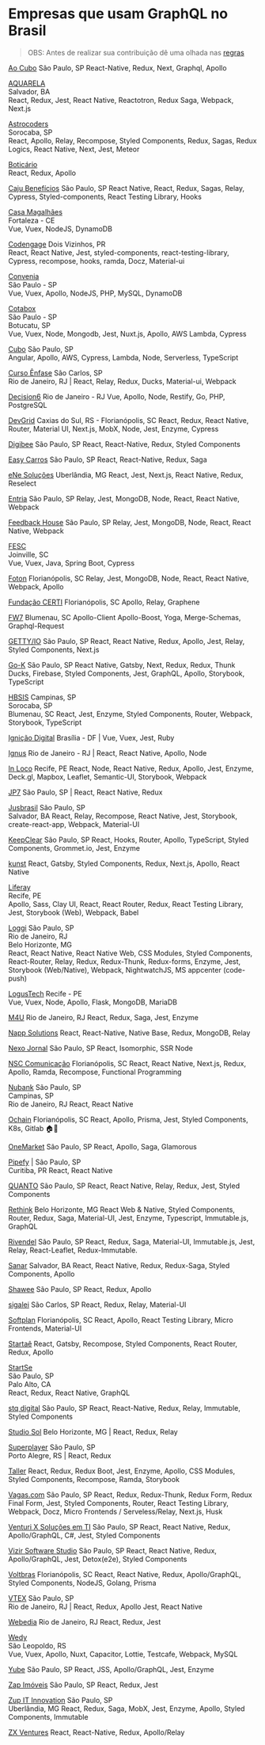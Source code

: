 # Empresas que usam GraphQL no Brasil

> OBS: Antes de realizar sua contribuição dê uma olhada nas [regras](https://github.com/graphql-brasil/empresas-que-usam-graphql-no-brasil/blob/master/CONTRIBUTING.md)

[Ao Cubo](https://aocubo.com)
São Paulo, SP
React-Native, Redux, Next, Graphql, Apollo

[AQUARELA](https://aquarela.studio/)            
Salvador, BA         
React, Redux, Jest, React Native, Reactotron, Redux Saga, Webpack, Next.js

[Astrocoders](https://astrocoders.com)           
Sorocaba, SP                 
React, Apollo, Relay, Recompose, Styled Components, Redux, Sagas, Redux Logics, React Native, Next, Jest, Meteor

[Boticário](https://www.boticario.com.br/)         
React, Redux, Apollo

[Caju Benefícios](https://caju.com.br)
São Paulo, SP
React Native, React, Redux, Sagas, Relay, Cypress, Styled-components, React Testing Library, Hooks

[Casa Magalhães](https://www.casamagalhaes.com.br/)              
Fortaleza - CE    
Vue, Vuex, NodeJS, DynamoDB

[Codengage](https://www.codengage.com/) 
Dois Vizinhos, PR                    
React, React Native, Jest, styled-components, react-testing-library, Cypress, recompose, hooks, ramda, Docz, Material-ui

[Convenia](https://convenia.com.br)              
São Paulo - SP       
Vue, Vuex, Apollo, NodeJS, PHP, MySQL, DynamoDB

[Cotabox](https://cotabox.com.br)              
São Paulo - SP<br/>Botucatu, SP        
Vue, Vuex, Node, Mongodb, Jest, Nuxt.js, Apollo, AWS Lambda, Cypress

[Cubo](https://cubo.network) 
São Paulo, SP<br/> Angular, Apollo, AWS, Cypress, Lambda, Node, Serverless, TypeScript

[Curso Ênfase](https://www.cursoenfase.com.br) 
São Carlos, SP<br/>Rio de Janeiro, RJ | React, Relay, Redux, Ducks, Material-ui, Webpack

[Decision6](https://decision6.com) 
Rio de Janeiro - RJ 
Vue, Apollo, Node, Restify, Go, PHP, PostgreSQL

[DevGrid](https://devgrid.co.uk)
Caxias do Sul, RS - Florianópolis, SC
React, Redux, React Native, Router, Material UI, Next.js, MobX, Node, Jest, Enzyme, Cypress

[Digibee](https://www.digibee.com.br/) 
São Paulo, SP 
React, React-Native, Redux, Styled Components

[Easy Carros](https://easycarros.com/) 
São Paulo, SP 
React, React-Native, Redux, Saga

[eNe Soluções](http://enesolucoes.com.br/) 
Uberlândia, MG 
React, Jest, Next.js, React Native, Redux, Reselect

[Entria](https://entria.com.br/) 
São Paulo, SP 
Relay, Jest, MongoDB, Node, React, React Native, Webpack

[Feedback House](https://feedback.house/) 
São Paulo, SP 
Relay, Jest, MongoDB, Node, React, React Native, Webpack

[FESC](https://www.fescsaude.com.br)  
Joinville, SC  
Vue, Vuex, Java, Spring Boot, Cypress

[Foton](https://fotontech.io) 
Florianópolis, SC 
Relay, Jest, MongoDB, Node, React, React Native, Webpack, Apollo

[Fundação CERTI](https://certi.org.br/)
Florianópolis, SC
Apollo, Relay, Graphene

[FW7](http://fw7.com.br/)
Blumenau, SC
Apollo-Client Apollo-Boost, Yoga, Merge-Schemas, Graphql-Request

[GETTY/IO](https://getty.io)
São Paulo, SP 
React, React Native, Redux, Apollo, Jest, Relay, Styled Components, Next.js

[Go-K](https://gok.digital)
São Paulo, SP
React Native, Gatsby, Next, Redux, Redux, Thunk Ducks, Firebase, Styled Components, Jest, GraphQL, Apollo, Storybook, TypeScript

[HBSIS](https://hbsis.com.br/)
Campinas, SP<br/>Sorocaba, SP<br/> Blumenau, SC 
React, Jest, Enzyme, Styled Components, Router, Webpack, Storybook, TypeScript

[Ignição Digital](https://www.ignicaodigital.com.br/) 
Brasília - DF | Vue, Vuex, Jest, Ruby

[Ignus](https://ignusdigital.recruitee.com) 
Rio de Janeiro - RJ | React, React Native, Apollo, Node

[In Loco](http://inloco.com.br) 
Recife, PE 
React, Node, React Native, Redux, Apollo, Jest, Enzyme, Deck&#46;gl, Mapbox, Leaflet, Semantic-UI, Storybook, Webpack

[JP7](https://www.jp7.com.br) 
São Paulo, SP | React, React Native, Redux

[Jusbrasil](https://www.jusbrasil.com.br) 
São Paulo, SP<br/>Salvador, BA 
React, Relay, Recompose, React Native, Jest, Storybook, create-react-app, Webpack, Material-UI

[KeepClear](https://www.keepclear.com.br/)
São Paulo, SP
React, Hooks, Router, Apollo, TypeScript, Styled Components, Grommet.io, Jest, Enzyme

[kunst](https://kunst.com.br/) 
React, Gatsby, Styled Components, Redux, Next.js, Apollo, React Native

[Liferay](https://liferay.com/)<br />
Recife, PE<br />
Apollo, Sass, Clay UI, React, React Router, Redux, React Testing Library, Jest, Storybook (Web), Webpack, Babel

[Loggi](http://www.loggi.com/) 
São Paulo, SP<br/>Rio de Janeiro, RJ<br/>Belo Horizonte, MG  
React, React Native, React Native Web, CSS Modules, Styled Components, React-Router, Relay, Redux, Redux-Thunk, Redux-forms, Enzyme, Jest, Storybook (Web/Native), Webpack, NightwatchJS, MS appcenter (code-push)

[LogusTech](https://logus.tech) 
Recife - PE  
Vue, Vuex, Node, Apollo, Flask, MongoDB, MariaDB

[M4U](https://www.m4u.com.br/) 
Rio de Janeiro, RJ 
React, Redux, Saga, Jest, Enzyme

[Napp Solutions](https://nappsolutions.com/) 
React, React-Native, Native Base, Redux, MongoDB, Relay

[Nexo Jornal](https://nexojornal.com.br)
São Paulo, SP
React, Isomorphic, SSR Node

[NSC Comunicação](https://www.nsccomunicacao.com.br) 
Florianópolis, SC 
React, React Native, Next.js, Redux, Apollo, Ramda, Recompose, Functional Programming

[Nubank](https://nubank.com.br/) 
São Paulo, SP<br/>Campinas, SP<br/>Rio de Janeiro, RJ 
React, React Native

[Ochain](https://ochain.com.br) 
Florianópolis, SC 
React, Apollo, Prisma, Jest, Styled Components, K8s, Gitlab
🏠🏢

[OneMarket](https://onemarket.com.br) 
São Paulo, SP 
React, Apollo, Saga, Glamorous

[Pipefy](https://pipefy.com) | São Paulo, SP<br/>Curitiba, PR 
React, React Native

[QUANTO](https://contaquanto.com.br/) 
São Paulo, SP 
React, React Native, Relay, Redux, Jest, Styled Components

[Rethink](https://rethink.dev)
Belo Horizonte, MG
React Web & Native, Styled Components, Router, Redux, Saga, Material-UI, Jest, Enzyme, Typescript, Immutable.js, GraphQL

[Rivendel](https://rivendel.com.br/) 
São Paulo, SP 
React, Redux, Saga, Material-UI, Immutable.js, Jest, Relay, React-Leaflet, Redux-Immutable.

[Sanar](https://www.editorasanar.com.br) 
Salvador, BA
React, React Native, Redux, Redux-Saga, Styled Components, Apollo

[Shawee](https://shawee.io) 
São Paulo, SP
React, Redux, Apollo

[sigalei](https://sigalei.com.br) 
São Carlos, SP 
React, Redux, Relay, Material-UI

[Softplan](https://www.softplan.com.br) 
Florianópolis, SC 
React, Apollo, React Testing Library, Micro Frontends, Material-UI

[Startaê](https://startae.com/) 
React, Gatsby, Recompose, Styled Components, React Router, Redux, Apollo

[StartSe](https://www.startse.com/)
<br/>São Paulo, SP<br/> Palo Alto, CA<br/>
React, Redux, React Native, GraphQL

[stq digital](https://stqpublicidade.com.br/) 
São Paulo, SP 
React, React-Native, Redux, Relay, Immutable, Styled Components

[Studio Sol](https://www.studiosol.com.br/) 
Belo Horizonte, MG | React, Redux, Relay

[Superplayer](https://www.superplayer.fm) 
São Paulo, SP<br/>Porto Alegre, RS | React, Redux

[Taller](https://taller.net.br/) 
React, Redux, Redux Boot, Jest, Enzyme, Apollo, CSS Modules, Styled Components, Recompose, Ramda, Storybook

[Vagas.com](https://www.vagas.com.br/trabalhe-conosco/oportunidades) 
São Paulo, SP 
React, Redux, Redux-Thunk, Redux Form, Redux Final Form, Jest, Styled Components, Router, React Testing Library, Webpack, Docz, Micro Frontends / Serveless/Relay, Next.js, Husk

[Venturi X Soluções em TI](https://www.vntrx.com) 
São Paulo, SP 
React, React Native, Redux, Apollo/GraphQL, C#, Jest, Styled Components

[Vizir Software Studio](https://vizir.com.br/) 
São Paulo, SP 
React, React Native, Redux, Apollo/GraphQL, Jest, Detox(e2e), Styled Components

[Voltbras](https://voltbras.com.br/)
Florianópolis, SC
React, React Native, Redux, Apollo/GraphQL, Styled Components, NodeJS, Golang, Prisma

[VTEX](https://pt.vtex.com/) 
São Paulo, SP<br/>
Rio de Janeiro, RJ | React, Redux, Apollo Jest, React Native

[Webedia](http://webedia.com.br/) 
Rio de Janeiro, RJ 
React, Redux, Jest

[Wedy](https://site.wedy.com)   
São Leopoldo, RS      
Vue, Vuex, Apollo, Nuxt, Capacitor, Lottie, Testcafe, Webpack, MySQL

[Yube](http://www.yube.com.br/) 
São Paulo, SP 
React, JSS, Apollo/GraphQL, Jest, Enzyme

[Zap Imóveis](https://www.zapimoveis.com.br/) 
São Paulo, SP 
React, Redux, Jest

[Zup IT Innovation](http://www.zup.com.br/) 
São Paulo, SP<br/>Uberlândia, MG 
React, Redux, Saga, MobX, Jest, Enzyme, Apollo, Styled Components, Immutable

[ZX Ventures](https://zx-ventures.com/) 
React, React-Native, Redux, Apollo/Relay
